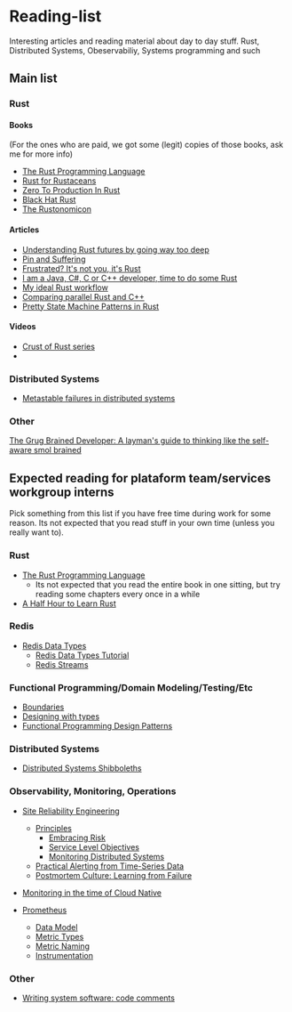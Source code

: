 # Reading-list

Interesting articles and reading material about day to day stuff. Rust, Distributed Systems, Obeservabiliy, Systems programming and such

## Main list

### Rust

#### Books

(For the ones who are paid, we got some (legit) copies of those books, ask me for more info)

- [The Rust Programming Language](https://doc.rust-lang.org/book/#the-rust-programming-language)
- [Rust for Rustaceans](https://nostarch.com/rust-rustaceans)
- [Zero To Production In Rust](https://www.zero2prod.com/index.html?country=Brazil&discount_code=SA60)
- [Black Hat Rust](https://kerkour.com/black-hat-rust)
- [The Rustonomicon](https://doc.rust-lang.org/nomicon/#the-rustonomicon)

#### Articles

- [Understanding Rust futures by going way too deep](https://fasterthanli.me/articles/understanding-rust-futures-by-going-way-too-deep)
- [Pin and Suffering](https://fasterthanli.me/articles/pin-and-suffering)
- [Frustrated? It's not you, it's Rust ](https://fasterthanli.me/articles/frustrated-its-not-you-its-rust)
- [I am a Java, C#, C or C++ developer, time to do some Rust](https://fasterthanli.me/articles/i-am-a-java-csharp-c-or-cplusplus-dev-time-to-do-some-rust)
- [My ideal Rust workflow](https://fasterthanli.me/articles/my-ideal-rust-workflow)
- [Comparing parallel Rust and C++](https://parallel-rust-cpp.github.io/)
- [Pretty State Machine Patterns in Rust ](https://hoverbear.org/blog/rust-state-machine-pattern/)

#### Videos

- [Crust of Rust series](https://www.youtube.com/playlist?app=desktop&list=PLqbS7AVVErFiWDOAVrPt7aYmnuuOLYvOa)
-

### Distributed Systems

- [Metastable failures in distributed systems](https://dl.acm.org/doi/abs/10.1145/3458336.3465286)

### Other

[The Grug Brained Developer: A layman's guide to thinking like the self-aware smol brained](https://grugbrain.dev/)

## Expected reading for plataform team/services workgroup interns

Pick something from this list if you have free time during work for some reason. Its not expected that you read stuff in your own time (unless you really want to).

### Rust

- [The Rust Programming Language](https://doc.rust-lang.org/book/)
  - Its not expected that you read the entire book in one sitting, but try reading some chapters every once in a while
- [A Half Hour to Learn Rust](https://fasterthanli.me/articles/a-half-hour-to-learn-rust)

### Redis

- [Redis Data Types](https://redis.io/docs/manual/data-types/)
  - [Redis Data Types Tutorial](https://redis.io/docs/manual/data-types/data-types-tutorial/)
  - [Redis Streams](https://redis.io/docs/manual/data-types/streams/)

### Functional Programming/Domain Modeling/Testing/Etc

- [Boundaries](https://www.destroyallsoftware.com/talks/boundaries)
- [Designing with types](https://fsharpforfunandprofit.com/series/designing-with-types/)
- [Functional Programming Design Patterns](https://fsharpforfunandprofit.com/fppatterns/)

### Distributed Systems

- [Distributed Systems Shibboleths](https://jolynch.github.io/posts/distsys_shibboleths/)

### Observability, Monitoring, Operations

- [Site Reliability Engineering](https://sre.google/sre-book/table-of-contents/)

  - [Principles](https://sre.google/sre-book/part-II-principles/)
    - [Embracing Risk](https://sre.google/sre-book/embracing-risk/)
    - [Service Level Objectives](https://sre.google/sre-book/service-level-objectives/)
    - [Monitoring Distributed Systems](https://sre.google/sre-book/monitoring-distributed-systems/)
  - [Practical Alerting from Time-Series Data](https://sre.google/sre-book/practical-alerting/)
  - [Postmortem Culture: Learning from Failure](https://sre.google/sre-book/postmortem-culture/)

- [Monitoring in the time of Cloud Native](https://copyconstruct.medium.com/monitoring-in-the-time-of-cloud-native-c87c7a5bfa3e)
- [Prometheus](https://prometheus.io/docs/introduction)
  - [Data Model](https://prometheus.io/docs/concepts/data_model/)
  - [Metric Types](https://prometheus.io/docs/concepts/metric_types/)
  - [Metric Naming](https://prometheus.io/docs/practices/naming/)
  - [Instrumentation](https://prometheus.io/docs/practices/instrumentation/)

### Other

- [Writing system software: code comments](http://antirez.com/news/124)

